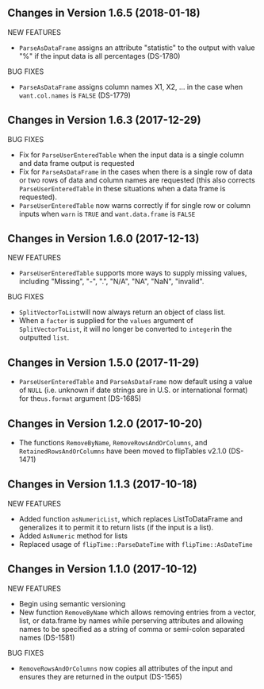Changes in Version 1.6.5 (2018-01-18)
--------------------------------------------------------

NEW FEATURES

* `ParseAsDataFrame` assigns an attribute "statistic" to the output
  with value "%" if the input data is all percentages (DS-1780)

BUG FIXES

* `ParseAsDataFrame` assigns column names X1, X2, ... in the case
when `want.col.names` is `FALSE` (DS-1779)

Changes in Version 1.6.3 (2017-12-29)
--------------------------------------------------------

BUG FIXES

* Fix for `ParseUserEnteredTable` when the input data is a single
  column and data frame output is requested
* Fix for `ParseAsDataFrame` in the cases when there is a single row
  of data or two rows of data and column names are requested (this
  also corrects `ParseUserEnteredTable` in these situations when a
  data frame is requested).  
* `ParseUserEnteredTable` now warns correctly if for single row or
  column inputs when `warn` is `TRUE` and `want.data.frame` is `FALSE`
  

Changes in Version 1.6.0 (2017-12-13)
--------------------------------------------------------

NEW FEATURES

* `ParseUserEnteredTable` supports more ways to supply missing
  values, including "Missing", "-", ".", "N/A", "NA", "NaN", "invalid".

BUG FIXES

* `SplitVectorToList`will now always return an object of class list.
* When a `factor` is supplied for the `values` argument of
  `SplitVectorToList`, it will no longer be converted to `integer`in
  the outputted `list`.

Changes in Version 1.5.0 (2017-11-29)
--------------------------------------------------------

* `ParseUserEnteredTable` and `ParseAsDataFrame` now default using a 
value of `NULL` (i.e. unknown if date strings are in U.S. or
international format) for the`us.format` argument (DS-1685)

Changes in Version 1.2.0 (2017-10-20)
--------------------------------------------------------

* The functions `RemoveByName`, `RemoveRowsAndOrColumns`,
and `RetainedRowsAndOrColumns` have been moved to 
flipTables v2.1.0 (DS-1471)


Changes in Version 1.1.3 (2017-10-18)
--------------------------------------------------------

NEW FEATURES

* Added function `asNumericList`, which replaces ListToDataFrame and generalizes it
    to permit it to return lists (if the input is a list).
* Added `AsNumeric` method for lists
* Replaced usage of `flipTime::ParseDateTime` with `flipTime::AsDateTime`


Changes in Version 1.1.0 (2017-10-12)
--------------------------------------------------------

NEW FEATURES

* Begin using semantic versioning
* New function `RemoveByName` which allows removing entries from a
  vector, list, or data.frame by names while perserving attributes and allowing names
  to be specified as a string of comma or semi-colon separated names (DS-1581)

BUG FIXES

* `RemoveRowsAndOrColumns` now copies all attributes of the input and
  ensures they are returned in the output (DS-1565)

